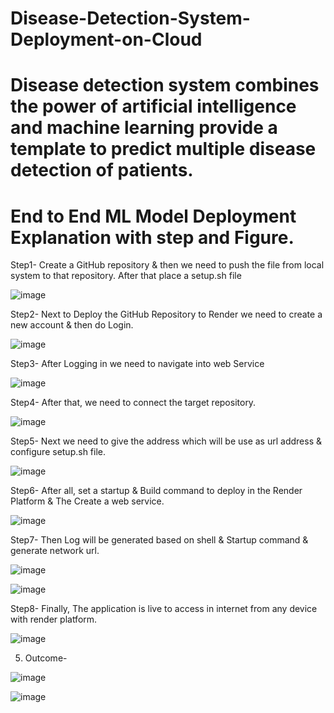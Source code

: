 # Disease-Detection-System-Deployment-on-Cloud
# Disease detection system combines the power of artificial intelligence and machine learning provide a template to predict multiple disease detection of patients. 

# End to End ML Model Deployment Explanation with step and Figure.

Step1- Create a GitHub repository & then we need to push the file from local system to that repository. After that place a setup.sh file 

![image](https://github.com/picoders1/Disease-Detection-System-Deployment-on-Cloud/assets/87698874/0c2b2353-7635-479e-84de-6fc39f7b50b6)


Step2- Next to Deploy the GitHub Repository to Render we need to create a new account & then do Login.

![image](https://github.com/picoders1/Disease-Detection-System-Deployment-on-Cloud/assets/87698874/2a5f6394-e89e-4a22-b0e4-aebac683067b)


Step3- After Logging in we need to navigate into web Service

![image](https://github.com/picoders1/Disease-Detection-System-Deployment-on-Cloud/assets/87698874/8c3775db-ef0f-4bfb-aa85-77d93a7efac7)


Step4- After that, we need to connect the target repository.

![image](https://github.com/picoders1/Disease-Detection-System-Deployment-on-Cloud/assets/87698874/364f3853-8925-40cb-a25c-9e2b3a516d27)

  
Step5- Next we need to give the address which will be use as url address & configure setup.sh file.

![image](https://github.com/picoders1/Disease-Detection-System-Deployment-on-Cloud/assets/87698874/13307d50-dc14-41ab-8f46-28eb062f86b2)


Step6- After all, set a startup & Build command to deploy in the Render Platform & The Create a web service.

![image](https://github.com/picoders1/Disease-Detection-System-Deployment-on-Cloud/assets/87698874/eb205648-280d-48ce-b737-4418a2161e98)


Step7- Then Log will be generated based on shell & Startup command & generate network url. 

![image](https://github.com/picoders1/Disease-Detection-System-Deployment-on-Cloud/assets/87698874/f2c052cd-cd4a-4044-ae1f-02328cf96312)

![image](https://github.com/picoders1/Disease-Detection-System-Deployment-on-Cloud/assets/87698874/4ec6f6f7-9fc1-4979-b487-c3a14c205108)


Step8- Finally, The application is live to access in internet from any device with render platform.

![image](https://github.com/picoders1/Disease-Detection-System-Deployment-on-Cloud/assets/87698874/7e4aa635-cb07-40df-8d1b-947cdc549804)


5. Outcome-

![image](https://github.com/picoders1/Disease-Detection-System-Deployment-on-Cloud/assets/87698874/bf87aa6c-7e55-4206-89f7-7fad834d4aac)


![image](https://github.com/picoders1/Disease-Detection-System-Deployment-on-Cloud/assets/87698874/7ccb4a4e-0312-46a0-9be4-dc397fb38963)


